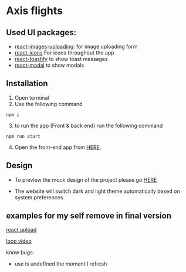 # Axis flights

## Used UI packages:

- [react-images-uploading](https://www.npmjs.com/package/react-images-uploading): for image uploading form
- [react-icons](https://www.npmjs.com/package/react-icons) For icons throughout the app
- [react-toastify](https://www.npmjs.com/package/react-toastify) to show toast messages
- [react-modal](https://www.npmjs.com/package/react-modal?activeTab=readme) to show modals

## Installation

1. Open terminal
2. Use the following command

```shell
npm i
```

3. to run the app (Front & back end) run the following command

```shell
npm run start
```

4. Open the front-end app from [HERE](http://localhost:5001/).

## Design

- To preview the mock design of the project please go [HERE](https://excalidraw.com/#json=1khKUGkPXCCThRYMDYCfg,jUzNpKJuQGPWHkkKyfryQw)

- The website will switch dark and light theme automatically based on system preferences.

## examples for my self remove in final version

[react upload](https://codesandbox.io/p/sandbox/react-images-uploading-demo-typescript-forked-87kvdp?file=%2Fsrc%2FApp.tsx%3A14%2C15-14%2C24)

[loop video](https://developer.mozilla.org/en-US/docs/Web/HTML/Element/video#loop)

know bugs:

- use is undefined the moment I refresh
